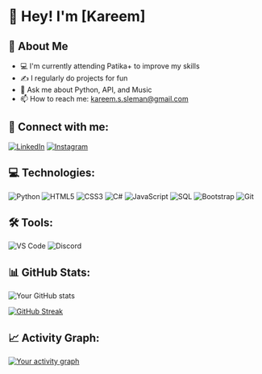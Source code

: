 # 👋 Hey! I'm [Kareem]

## 🚀 About Me
- 💻 I'm currently attending Patika+ to improve my skills
- ✍️ I regularly do projects for fun
- 💬 Ask me about Python, API, and Music
- 📫 How to reach me: kareem.s.sleman@gmail.com

## 🔗 Connect with me:
[![LinkedIn](https://img.shields.io/badge/LinkedIn-0077B5?style=for-the-badge&logo=linkedin&logoColor=white)](www.linkedin.com/in/karem-alsayed)
[![Instagram](https://img.shields.io/badge/Instagram-E4405F?style=for-the-badge&logo=instagram&logoColor=white)](https://www.instagram.com/kareem_wss/)

## 💻 Technologies:
![Python](https://img.shields.io/badge/Python-3776AB?style=for-the-badge&logo=python&logoColor=white)
![HTML5](https://img.shields.io/badge/HTML5-E34F26?style=for-the-badge&logo=html5&logoColor=white)
![CSS3](https://img.shields.io/badge/CSS3-1572B6?style=for-the-badge&logo=css3&logoColor=white)
![C#](https://img.shields.io/badge/C%23-239120?style=for-the-badge&logo=c-sharp&logoColor=white)
![JavaScript](https://img.shields.io/badge/JavaScript-F7DF1E?style=for-the-badge&logo=javascript&logoColor=black)
![SQL](https://img.shields.io/badge/SQL-4479A1?style=for-the-badge&logo=mysql&logoColor=white)
![Bootstrap](https://img.shields.io/badge/Bootstrap-563D7C?style=for-the-badge&logo=bootstrap&logoColor=white)
![Git](https://img.shields.io/badge/Git-F05032?style=for-the-badge&logo=git&logoColor=white)

## 🛠 Tools:
![VS Code](https://img.shields.io/badge/Visual_Studio_Code-0078D4?style=for-the-badge&logo=visual%20studio%20code&logoColor=white)
![Discord](https://img.shields.io/badge/Discord-7289DA?style=for-the-badge&logo=discord&logoColor=white)

## 📊 GitHub Stats:
![Your GitHub stats](https://github-readme-stats.vercel.app/api?(https://github.com/kareem221215)&show_icons=true&theme=radical)

[![GitHub Streak](https://github-readme-streak-stats.herokuapp.com/?https://github.com/kareem221215&theme=radical)](https://git.io/streak-stats)

## 📈 Activity Graph:
[![Your activity graph](https://activity-graph.herokuapp.com/graph?https://github.com/kareem221215&theme=react-dark)](https://github.com/ashutosh00710/github-readme-activity-graph)

